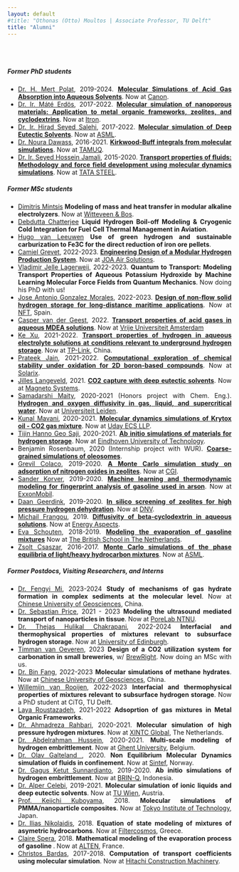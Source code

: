```yaml
---
layout: default
#title: "Othonas (Otto) Moultos | Associate Professor, TU Delft"
title: "Alumni"
---
```


<div id="people" class="row">
<div  style="text-align: justify;" class="col-sm-10">
	<br/><br/>
<h5>Former PhD students</h5>

<section markdown="1">

- [Dr. H. Mert Polat](https://www.linkedin.com/in/husamettin-mert-polat/), 2019-2024. <strong><a href="theses/MertPolat.pdf">Molecular Simulations of Acid Gas Absorption into Aqueous Solvents</a></strong>. Now at [Canon](https://cpp.canon).
- [Dr. Ir. Máté Erdös](https://www.linkedin.com/in/mateerdos/), 2017-2022. <strong><a href="theses/MateErdos.pdf">Molecular simulation of nanoporous materials: Application to metal organic frameworks, zeolites, and cyclodextrins</a></strong>. Now at [Itron](https://na.itron.com).
- [Dr. Ir. Hirad Seyed Salehi](https://www.linkedin.com/in/hiradsalehi/?originalSubdomain=nl), 2017-2022. <strong><a href="theses/HiradSalehi.pdf">Molecular simulation of Deep Eutectic Solvents</a></strong>. Now at [ASML](https://www.asml.com/en/careers).
- [Dr. Noura Dawass](https://www.linkedin.com/in/noura-dawass-115358216/?originalSubdomain=qa), 2016-2021. <strong><a href="theses/NouraDawass.pdf">Kirkwood-Buff integrals from molecular simulations</a></strong>. Now at [TAMUQ](https://www.qatar.tamu.edu/programs/chemical-engineering/).
- [Dr. Ir. Seyed Hossein Jamali](https://www.linkedin.com/in/shjamali/?originalSubdomain=nl), 2015-2020. <strong> <a href="theses/SeyedJamali.pdf">Transport properties of fluids: Methodology and force field development using molecular dynamics simulations</a></strong>. Now at [TATA STEEL](https://www.tatasteeleurope.com/nl/home).


</section>


<h5>Former MSc students</h5>
<section markdown="1">

- [Dimitris Mintsis](https://www.linkedin.com/in/dimitris-mintsis-39a158209/?originalSubdomain=gr) <strong>Modeling of mass and heat transfer in modular alkaline electrolyzers</strong>. Now at [Witteveen & Bos](https://www.witteveenbos.com/nl).
- [Debdutta Chatterjee](https://www.linkedin.com/in/debdutta-chatterjee-mechanicalengineering/?originalSubdomain=nl) <strong>Liquid Hydrogen Boil-off Modeling & Cryogenic Cold Integration for Fuel Cell Thermal Management in Aviation</strong>.
- [Hugo van Leeuwen](https://www.linkedin.com/in/hjvleeuwen/) <strong>Use of green hydrogen and sustainable carburization to Fe3C for the direct reduction of iron ore pellets</strong>.
- [Camiel Grevet](https://www.linkedin.com/in/camiel-grevet-71b73674/), 2022-2023. [<strong>Engineering Design of a Modular Hydrogen Production System</strong>](https://repository.tudelft.nl/islandora/object/uuid:0aed6be5-c2d3-4baa-9e3d-2e9f87f4b0b0). Now at [JOA Air Solutions](https://joaairsolutions.com/).
- [Vladimir Jelle Lagerweij](https://www.linkedin.com/in/vladimir-jelle-lagerweij-21654021b/?originalSubdomain=nl), 2022-2023. <strong>Quantum to Transport: Modeling Transport Properties of Aqueous Potassium Hydroxide by Machine Learning Molecular Force Fields from Quantum Mechanics</strong>. Now doing his PhD with us!
- [Jose Antonio Gonzalez Morales](https://www.linkedin.com/in/josé-antonio-gonzález-morales-/?originalSubdomain=es), 2022-2023. [<strong>Design of non-flow solid hydrogen storage for long-distance maritime applications</strong>](https://repository.tudelft.nl/islandora/object/uuid%3Afe711671-afe6-4f0d-8dea-e52e14e3c820). Now at [NFT](https://www.linkedin.com/company/new-future-on-track/), Spain.
- [Casper van der Geest](https://www.linkedin.com/in/caspervandergeest/?originalSubdomain=nl), 2022. <strong><a href="../assets/tempPublications/84.pdf">Transport properties of acid gases in aqueous MDEA solutions</a></strong>. Now at [Vrije Universiteit Amsterdam](https://vu.nl/nl)
- [Ke Xu](https://www.linkedin.com/in/ke-xu-a339731a3/), 2021-2022. <strong><a href="../assets/tempPublications/74.pdf">Transport properties of hydrogen in aqueous electrolyte solutions at conditions relevant to underground hydrogen storage</a></strong>. Now at [TP-Link](https://www.tp-link.com/nl/about-us/corporate-profile/), China.
- [Prateek Jain](https://www.linkedin.com/in/prateek-jain-matsci/?originalSubdomain=nl), 2021-2022. [<strong>Computational exploration of chemical stability under oxidation for 2D boron-based compounds</strong>](https://repository.tudelft.nl/islandora/object/uuid%3Aaf187790-12a7-438b-bd49-9806104077aa). Now at [Solarix](https://solarix-solar.com/?utm_source=linkedin&utm_medium=social&utm_campaign=custom_button).
- [Jilles Langeveld](https://www.linkedin.com/in/jilles-langeveld/?originalSubdomain=nl), 2021. <strong> <a href="../assets/publications/66.Dawass_JPCB_2022_126_3572.pdf">CO2 capture with deep eutectic solvents</a></strong>. Now at [Magneto Systems](https://magneto.systems).
- [Samadarshi Maity](https://www.linkedin.com/in/samadarshi-maity-9621b6115/), 2020-2021 (Honors project with Chem. Eng.). <strong>  <a href="../assets/publications/59.Tsimpanogiannis_JCED_2021_66_3226.pdf">Hydrogen and oxygen diffusivity in gas, liquid, and supercritical water</a></strong>. Now at [Universiteit Leiden](https://www.universiteitleiden.nl/en/staffmembers/samadarshi-maity#tab-1).
- [Kunal Mavani](https://www.linkedin.com/in/kunal-mavani/?originalSubdomain=nl), 2020-2021. [<strong>Molecular dynamics simulations of Krytox oil - CO2 gas mixture</strong>](https://repository.tudelft.nl/islandora/object/uuid:14fb8a05-5799-4d9f-bcf9-88ec06b51a4c). Now at [Uday ECS LLP](https://www.udaics.in). 
- [Tijin Hanno Geo Saji](https://www.linkedin.com/in/tijin-saji-b0a5/?originalSubdomain=nl), 2020-2021. <strong> <a href="../assets/publications/67.Habibi_ASS_2022_603_154323.pdf">Ab initio simulations of materials for hydrogen storage</a></strong>. Now at [Eindhoven University of Technology](https://www.tue.nl/en/).
- Benjamin Rosenbaum, 2020 (Internship project with WUR). <strong> <a href="../assets/tempPublications/85.pdf">Coarse-grained simulations of oleosomes</a></strong>. 
- [Grevil Colaco](https://www.linkedin.com/in/grevilcolaco/?originalSubdomain=nl), 2019-2020. [<strong> A Monte Carlo simulation study on adsorption of nitrogen oxides in zeolites</strong>](https://repository.tudelft.nl/islandora/object/uuid%3Aa21ad4da-3078-40c9-8dff-bd81ad5e1beb). Now at [CGI](https://www.cgi.com/en).
- [Sander Korver](https://www.linkedin.com/in/sander-korver-b00a6496), 2019-2020. <strong><a href="../assets/publications/50.Korver_SR_2020_10_20502.pdf"> Machine learning and thermodynamic modeling for fingerprint analysis of gasoline used in arson</a></strong>. Now at [ExxonMobil](https://corporate.exxonmobil.com).
- [Daan Geerdink](https://www.linkedin.com/in/daan-geerdink/), 2019-2020. <strong><a href="../assets/publications/54.Erdos_API_2021_13_8383.pdf"> In silico screening of zeolites for high pressure hydrogen dehydration</a></strong>. Now at [DNV](https://www.dnv.com).
- [Michail Frangou](https://www.linkedin.com/in/mfrangou/?originalSubdomain=cy), 2019. <strong><a href="../assets/publications/48.Erdos_FPE_2021_528_112842.pdf"> Diffusivity of beta-cyclodextrin in aqueous solutions</a></strong>. Now at [Energy Aspects](https://www.energyaspects.com).
- [Eva Schouten](https://www.linkedin.com/in/eva-schouten-8a424a102/?originalSubdomain=nl), 2018-2019. <strong><a href="../assets/publications/50.Korver_SR_2020_10_20502.pdf"> Modeling the evaporation of gasoline mixtures</a></strong> Now at [The British School in The Netherlands](https://www.britishschool.nl). 
- [Zsolt Csaszar](https://www.linkedin.com/in/zsolt-csaszar/?originalSubdomain=nl), 2016-2017. <strong><a href="../assets/publications/26.Nikolaidis_AIChE_2018_65_792.pdf"> Monte Carlo simulations of the phase equilibria of light/heavy hydrocarbon mixtures</a></strong>. Now at [ASML](https://www.asml.com/en).
</section>


<h5>Former Postdocs, Visiting Researchers, and Interns</h5>
<section markdown="1">

- [Dr. Fengyi Mi](https://www.researchgate.net/profile/Fengyi_Mi), 2023-2024 <strong>Study of mechanisms of gas hydrate formation in complex sediments at the molecular level</strong>. Now at [Chinese University of Geosciences](https://en.cug.edu.cn), China.
- [Dr. Sebastian Price](https://porelab.no/2020/09/03/wecome-to-sebastian/), 2021 - 2023 <strong>Modeling the ultrasound mediated transport of nanoparticles in tissue</strong>. Now at [PoreLab NTNU](https://porelab.no).
- [Dr. Thejas Hulikal Chakrapani](https://scholar.google.com/citations?user=BTpwy_AAAAAJ&hl=en), 2022-2024 <strong>Interfacial and thermophysical properties of mixtures relevant to subsurface hydrogen storage</strong>. Now at [University of Edinburgh](https://www.ed.ac.uk).
- [Timman van Oeveren](https://www.linkedin.com/in/timman-van-oeveren-26364a175/?originalSubdomain=nl), 2023 <strong>Design of a CO2 utilization system for carbonation in small breweries</strong>, w/ <a href="https://brew-right.com">BrewRight</a>. Now doing an MSc with us.
- [Dr. Bin Fang](), 2022-2023 <strong>Molecular simulations of methane hydrates</strong>. Now at [Chinese University of Geosciences](https://en.cug.edu.cn), China.
- [Willemijn van Rooijen](https://www.linkedin.com/in/willemijn-van-rooijen-46398a151/?originalSubdomain=nl), 2022-2023 <strong>Interfacial and thermophysical properties of mixtures relevant to subsurface hydrogen storage</strong>. Now a PhD student at CiTG, TU Delft.
- [Laya Roustazadeh](https://www.qatar.tamu.edu/news-and-events/news/2020/06/24/texas-a-and-m-at-qatar-names-outstanding-graduates/), 2021-2022 <strong>Adsoprtion of gas mixtures in Metal Organic Frameworks</strong>.
- [Dr. Ahmadreza Rahbari](https://www.linkedin.com/in/arahbari/?originalSubdomain=nl), 2020-2021. <strong> Molecular simulation of high pressure hydrogen mixtures</strong>. Now at [XINTC Global](http://www.xintcglobal.com/), The Netherlands.
- [Dr. Abdelrahman Hussein](https://www.linkedin.com/in/abdelrahman-hussein-3b42b415/?originalSubdomain=nl), 2020-2021. <strong> Multi-scale modeling of hydrogen embrittlement</strong>. Now at [Ghent University](https://www.ugent.be), Belgium.
- [Dr. Olav Galteland ](https://www.linkedin.com/in/olav-galteland?originalSubdomain=no), 2020. <strong> Non Equilibrium Molecular Dynamics simulation of fluids in confinement</strong>. Now at [Sintef](https://www.sintef.no/en/all-employees/employee/olav.galteland/), Norway. 
- [Dr. Gagus Ketut Sunnardianto](https://www.linkedin.com/in/gagus-ketut-sunnardianto/), 2019-2020. <strong> Ab initio simulations of hydrogen embrittlement</strong>. Now at [BRIN-Q](https://quantumresearch.id), Indonesia.
- [Dr. Alper Celebi](https://www.linkedin.com/in/alper-tunga-celebi-0375b586/?originalSubdomain=nl), 2019-2021. <strong> Molecular simulation of ionic liquids and deep eutectic solvents</strong>. Now at [TU Wien](https://www.tuwien.at), Austria.
- [Prof. Keiichi Kuboyama](https://scholar.google.com/citations?hl=en&user=JM6iv9IAAAAJ&view_op=list_works&sortby=pubdate), 2018. <strong> Molecular simulations of PMMA/nanoparticle composites</strong>. Now at [Tokyo Institute of Technology](https://www.titech.ac.jp/english), Japan.
- [Dr. Ilias Nikolaidis](https://www.linkedin.com/in/ilias-nikolaidis-931554205/?originalSubdomain=gr), 2018. <strong> Equation of state modeling of mixtures of asymetric hydrocarbons</strong>. Now at [Filtercosmos](https://www.filtercosmos.gr), Greece.
- [Claire Spera](https://www.linkedin.com/in/claire-spera/?trk=public_profile_browsemap&originalSubdomain=fr), 2018. <strong> Mathematical modeling of the evaporation process of gasoline </strong>. Now at [ALTEN](https://www.alten.com), France.
- [Christos Bardas](https://www.linkedin.com/in/christos-bardas/?originalSubdomain=nl), 2017-2018. <strong> Computation of transport coefficients using molecular simulation</strong>. Now at [Hitachi Construction Machinery](https://www.linkedin.com/company/hitachi-construction-machinery/about/).

</section>

<!-- <h5>Visitors and Interns</h5>
<section markdown="1">

- [Zsolt Csaszar](https://www.linkedin.com/in/zsolt-csaszar/?originalSubdomain=nl), 2016-2017. <strong> Monte Carlo simulations of the phase equilibria of light/heavy hydrocarbon mixtures</strong>. Now at [ASML](https://www.asml.com/en).

</section> -->

</div>
</div>

